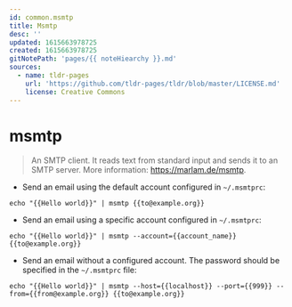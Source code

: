 ```yaml
---
id: common.msmtp
title: Msmtp
desc: ''
updated: 1615663978725
created: 1615663978725
gitNotePath: 'pages/{{ noteHiearchy }}.md'
sources:
  - name: tldr-pages
    url: 'https://github.com/tldr-pages/tldr/blob/master/LICENSE.md'
    license: Creative Commons
---
```

# msmtp

> An SMTP client.
> It reads text from standard input and sends it to an SMTP server.
> More information: <https://marlam.de/msmtp>.

- Send an email using the default account configured in `~/.msmtprc`:

`echo "{{Hello world}}" | msmtp {{to@example.org}}`

- Send an email using a specific account configured in `~/.msmtprc`:

`echo "{{Hello world}}" | msmtp --account={{account_name}} {{to@example.org}}`

- Send an email without a configured account. The password should be specified in the `~/.msmtprc` file:

`echo "{{Hello world}}" | msmtp --host={{localhost}} --port={{999}} --from={{from@example.org}} {{to@example.org}}`

